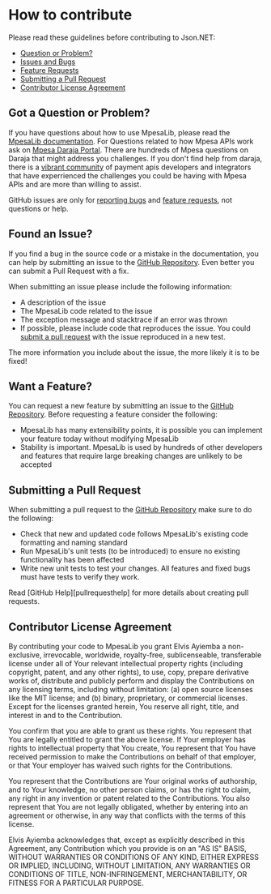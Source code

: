 # How to contribute

Please read these guidelines before contributing to Json.NET:

 - [Question or Problem?](#question)
 - [Issues and Bugs](#issue)
 - [Feature Requests](#feature)
 - [Submitting a Pull Request](#pullrequest)
 - [Contributor License Agreement](#cla)


## <a name="question"></a> Got a Question or Problem?

If you have questions about how to use MpesaLib, please read the
[MpesaLib documentation][documentation]. For Questions related to how Mpesa APIs work ask on [Mpesa Daraja Portal][daraja]. There are
hundreds of Mpesa questions on Daraja that might address you challenges. If you don't find help from daraja, there is a
[vibrant community][payments_api_community] of payment apis developers and integrators that have experrienced the challenges you could be having with Mpesa APIs and are more than willing to assist.

GitHub issues are only for [reporting bugs](#issue) and [feature requests](#feature), not
questions or help.


## <a name="issue"></a> Found an Issue?

If you find a bug in the source code or a mistake in the documentation, you can help by
submitting an issue to the [GitHub Repository][github]. Even better you can submit a Pull Request
with a fix.

When submitting an issue please include the following information:

- A description of the issue
- The MpesaLib code related to the issue
- The exception message and stacktrace if an error was thrown
- If possible, please include code that reproduces the issue. You could
[submit a pull request](#pullrequest) with the issue reproduced in a new test.

The more information you include about the issue, the more likely it is to be fixed!


## <a name="feature"></a> Want a Feature?

You can request a new feature by submitting an issue to the [GitHub Repository][github]. Before
requesting a feature consider the following:

- MpesaLib has many extensibility points, it is possible you can implement your feature today without
modifying MpesaLib
- Stability is important. MpesaLib is used by hundreds of other developers and features that require
large breaking changes are unlikely to be accepted


## <a name="pullrequest"></a> Submitting a Pull Request

When submitting a pull request to the [GitHub Repository][github] make sure to do the following:

- Check that new and updated code follows MpesaLib's existing code formatting and naming standard
- Run MpesaLib's unit tests (to be introduced) to ensure no existing functionality has been affected
- Write new unit tests to test your changes. All features and fixed bugs must have tests to verify
they work.

Read [GitHub Help][pullrequesthelp] for more details about creating pull requests.


## <a name="cla"></a> Contributor License Agreement

By contributing your code to MpesaLib you grant Elvis Ayiemba a non-exclusive, irrevocable, worldwide,
royalty-free, sublicenseable, transferable license under all of Your relevant intellectual property rights
(including copyright, patent, and any other rights), to use, copy, prepare derivative works of, distribute and
publicly perform and display the Contributions on any licensing terms, including without limitation:
(a) open source licenses like the MIT license; and (b) binary, proprietary, or commercial licenses. Except for the
licenses granted herein, You reserve all right, title, and interest in and to the Contribution.

You confirm that you are able to grant us these rights. You represent that You are legally entitled to grant the
above license. If Your employer has rights to intellectual property that You create, You represent that You have
received permission to make the Contributions on behalf of that employer, or that Your employer has waived such
rights for the Contributions.

You represent that the Contributions are Your original works of authorship, and to Your knowledge, no other person
claims, or has the right to claim, any right in any invention or patent related to the Contributions. You also
represent that You are not legally obligated, whether by entering into an agreement or otherwise, in any way that
conflicts with the terms of this license.

Elvis Ayiemba acknowledges that, except as explicitly described in this Agreement, any Contribution which
you provide is on an "AS IS" BASIS, WITHOUT WARRANTIES OR CONDITIONS OF ANY KIND, EITHER EXPRESS OR IMPLIED,
INCLUDING, WITHOUT LIMITATION, ANY WARRANTIES OR CONDITIONS OF TITLE, NON-INFRINGEMENT, MERCHANTABILITY, OR FITNESS
FOR A PARTICULAR PURPOSE.


[github]: https://github.com/ayiemba/MpesaLib/
[documentation]: https://ayiemba.github.io/MpesaLib/
[daraja]: https://developer.safaricom.co.ke/faqs/
[payments_api_community]: https://t.me/payments_api/
